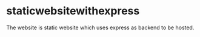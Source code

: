 # staticwebsitewithexpress
The website is static website which uses express as backend to be hosted.
